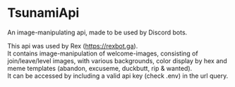 # TsunamiApi
An image-manipulating api, made to be used by Discord bots.  

This api was used by Rex (https://rexbot.ga).  
It contains image-manipulation of welcome-images, consisting of join/leave/level images, with various backgrounds, color display by hex and meme templates (abandon, excuseme, duckbutt, rip & wanted).  
It can be accessed by including a valid api key (check .env) in the url query.
